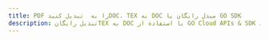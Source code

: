 ---title: PDF را به  تبدیل کنیدDOC، TEX به DOC مبدل رایگان یا GO SDKdescription: تبدیل رایگانTEX به DOC با استفاده از GO Cloud APIs & SDK همچنین اسناد PDF را در Cloud ایجاد، ویرایش و رندر کنید.---